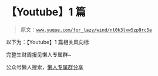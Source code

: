 # 【Youtube】1 篇

> 原文：[`www.yuque.com/for_lazy/wind/nt0k3lxw5zp9rc5a`](https://www.yuque.com/for_lazy/wind/nt0k3lxw5zp9rc5a)

以下为：【Youtube】1 篇相关风向标

完整生财周报见懒人专属群~

公众号懒人搜索，[懒人专属群分享](https://lazybook.fun/#/blog/group)